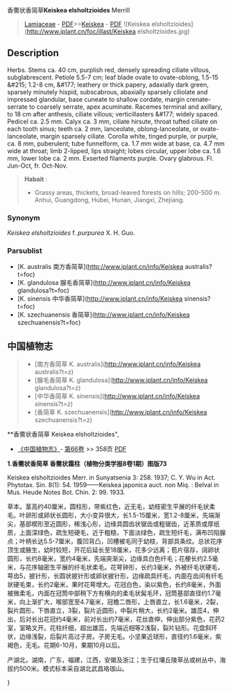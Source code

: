香薷状香简草**Keiskea elsholtzioides** Merrill

> [Lamiaceae](http://www.iplant.cn/info/Lamiaceae?t=foc) - [PDF](http://www.iplant.cn/foc/pdf/Lamiaceae.pdf)>>[Keiskea](http://www.iplant.cn/info/Keiskea?t=foc) - [PDF](http://www.iplant.cn/foc/pdf/Keiskea.pdf)
![Keiskea elsholtzioides](http://www.iplant.cn/foc/illast/Keiskea elsholtzioides.jpg)

## Description

Herbs. Stems ca. 40 cm, purplish red, densely spreading ciliate villous, subglabrescent. Petiole 5.5-7 cm; leaf blade ovate to ovate-oblong, 1.5-15 &amp;#215; 1.2-8 cm, &amp;#177; leathery or thick papery, adaxially dark green, sparsely minutely hispid, subscabrous, abaxially sparsely ciliolate and impressed glandular, base cuneate to shallow cordate, margin crenate-serrate to coarsely serrate, apex acuminate. Racemes terminal and axillary, to 18 cm after anthesis, ciliate villous; verticillasters &amp;#177; widely spaced. Pedicel ca. 2.5 mm. Calyx ca. 3 mm, ciliate hirsute, throat tufted ciliate on each tooth sinus; teeth ca. 2 mm, lanceolate, oblong-lanceolate, or ovate-lanceolate, margin sparsely ciliate. Corolla white, tinged purple, or purple, ca. 8 mm, puberulent; tube funnelform, ca. 1.7 mm wide at base, ca. 4.7 mm wide at throat; limb 2-lipped, lips straight; lobes circular, upper lobe ca. 1.6 mm, lower lobe ca. 2 mm. Exserted filaments purple. Ovary glabrous. Fl. Jun-Oct, fr. Oct-Nov.

> **Habait** : 
>* Grassy areas, thickets, broad-leaved forests on hills; 200-500 m. Anhui, Guangdong, Hubei, Hunan, Jiangxi, Zhejiang.

### Synonym
*Keiskea elsholtzioides* f. *purpurea* X. H. Guo.

### Parsublist

* [K.  australis  南方香简草](http://www.iplant.cn/info/Keiskea australis?t=foc)
* [K.  glandulosa  腺毛香简草](http://www.iplant.cn/info/Keiskea glandulosa?t=foc)
* [K.  sinensis  中华香简草](http://www.iplant.cn/info/Keiskea sinensis?t=foc)
* [K.  szechuanensis  香简草](http://www.iplant.cn/info/Keiskea szechuanensis?t=foc)

## 中国植物志

> * [南方香简草  K.  australis](http://www.iplant.cn/info/Keiskea australis?t=z)
> * [腺毛香简草  K.  glandulosa](http://www.iplant.cn/info/Keiskea glandulosa?t=z)
> * [中华香简草  K.  sinensis](http://www.iplant.cn/info/Keiskea sinensis?t=z)
> * [香简草  K.  szechuanensis](http://www.iplant.cn/info/Keiskea szechuanensis?t=z)

**香薷状香简草 Keiskea elsholtzioides",

* [《中国植物志》](http://www.iplant.cn/frps)- [第66卷](http://www.iplant.cn/frps/vol/66) >> 358页 [PDF](http://www.iplant.cn/frps/pdf/66/358.PDF)

**1.香薷状香简草 香薷状霜柱（植物分类学报8卷1期）图版73**

Keiskea elsholtzioides Merr. in Sunyatsenia 3: 258. 1937; C. Y. Wu in Act. Phytotax. Sin. 8(1): 54. 1959——Keiskea japonica auct. non Miq. : Belval in Mus. Heude Notes Bot. Chin. 2: 99. 1933.

草本。茎高约40厘米，圆柱形，带紫红色，近无毛，幼枝密生平展的纤毛状柔毛。叶卵形或卵状长圆形，大小变异很大，长1.5-15厘米，宽1.2-8厘米，先端渐尖，基部楔形至近圆形，稀浅心形，边缘具圆齿状锯齿或粗锯齿，近革质或厚纸质，上面深绿色，疏生短硬毛，近于粗糙，下面淡绿色，疏生短纤毛，满布凹陷腺点；叶柄长达5.5-7厘米，腹凹背凸，凹槽被毛同于幼枝，背部具条纹。总状花序顶生或腋生，幼时较短，开花后延长至18厘米，花多少远离；苞片宿存，阔卵状圆形，长约8毫米，宽约4毫米，先端突渐尖，边缘具白色纤毛；花梗长约2.5毫米，与花序轴密生平展的纤毛状柔毛。花萼钟形，长约3毫米，外被纤毛状硬毛，萼齿5，披针形，长圆状披针形或卵状披针形，边缘疏具纤毛，内面在齿间有纤毛状硬毛束，长约2毫米，果时花萼增大。花冠白色，染以紫色，长约8毫米，外面被微柔毛，内面在冠筒中部稍下方有横向的柔毛状髯毛环，冠筒基部直径约1.7毫米，向上渐扩大，喉部宽至4.7毫米，冠檐二唇形，上唇直立，长1.6毫米，2裂，裂片圆形，下唇直立，3裂，裂片近圆形，中裂片稍大，长约2毫米。雄蕊4，伸出，后对长出花冠约4毫米，前对长出约7毫米，花丝直伸，伸出部分紫色，花药2室，室略叉开。花柱纤细，超出雄蕊，先端近相等2浅裂，裂片钻形。花盘斜环状，边缘浅裂，后裂片高过子房。子房无毛。小坚果近球形，直径约1.6毫米，紫褐色，无毛。花期6-10月，果期10月以后。

产湖北，湖南，广东，福建，江西，安徽及浙江；生于红壤丘陵草丛或树丛中，海拔约500米。模式标本采自湖北武昌珞珈山。

}